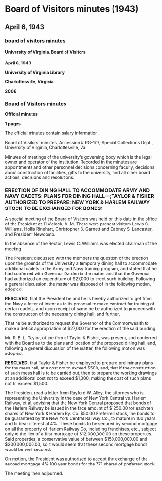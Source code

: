 <!-- llmformatted -->
# Board of Visitors minutes (1943)

## April 6, 1943

### board of visitors minutes

#### University of Virginia, Board of Visitors

**April 6, 1943**

**University of Virginia Library**

**Charlottesville, Virginia**

**2006**

### Board of Visitors minutes

**Official minutes**

**1 pages**

The official minutes contain salary information.

Board of Visitors' minutes, Accession # RG-1/1/, Special Collections Dept., University of Virginia, Charlottesville, Va.

Minutes of meetings of the university's governing body which is the legal owner and operator of the institution. Recorded in the minutes are appointments and other personnel decisions concerning faculty, decisions about construction of facilities, gifts to the university, and all other board actions, decisions and resolutions.

### ERECTION OF DINING HALL TO ACCOMMODATE ARMY AND NAVY CADETS: PLANS FOR DINING HALL—;TAYLOR & FISHER AUTHORIZED TO PREPARE: NEW YORK & HARLEM RAILWAY STOCK TO BE EXCHANGED FOR BONDS:

A special meeting of the Board of Visitors was held on this date in the office of the President at 11 o'clock, A. M. There were present visitors Lewis C. Williams, Hollis Rinehart, Christopher B. Garnett and Dabney S. Lancaster, and President Newcomb.

In the absence of the Rector, Lewis C. Williams was elected chairman of the meeting.

The President discussed with the members the question of the erection upon the grounds of the University a temporary dining hall to accommodate additional cadets in the Army and Navy training program, and stated that he had conferred with Governor Darden in the matter and that the Governor had authorized an expenditure of $27,000 to erect such building. Following a general discussion, the matter was disposed of in the following motion, adopted:

**RESOLVED**, that the President be and he is hereby authorized to get from the Navy a letter of intent as to its proposal to make contract for training of certain cadets, and upon receipt of same he be authorized to proceed with the construction of the necessary dining hall, and further,

That he be authorized to request the Governor of the Commonwealth to make a deficit appropriation of $27,000 for the erection of the said building.

Mr. R. E. L. Taylor, of the firm of Taylor & Fisher, was present, and conferred with the Board as to the plans and location of the proposed dining hall, and, following a general discussion of the matter, the following motion was adopted:

**RESOLVED**, that Taylor & Fisher be employed to prepare preliminary plans for the mess hall, at a cost not to exceed $500, and, that if the construction of such mess hall is to be carried out, then to prepare the working drawings at an additional cost not to exceed $1,000, making the cost of such plans not to exceed $1,500.

The President read a letter from Rayford W. Alley, the attorney who is representing the University in the case of New York Central vs. Harlem Railway, et al, advising that the New York Central proposed that bonds of the Harlem Railway be issued in the face amount of $1250.00 for each ten shares of New York & Harlem Ry. Co. $50.00 Preferred stock, the bonds to be guaranteed by the New York Central Railway Co., to mature in 100 years and to bear interest at 4%. These bonds to be secured by second mortgage on all the property of Harlem Railway Co, including franchises, etc., subject only to the lien of a first mortgage of $12,000,000.00 on these properties. Said properties, a conservative value of between $150,000,000.00 and $200,000,000.00, so it would seem that these second mortgage bonds would be well secured.

On motion, the President was authorized to accept the exchange of the second mortgage 4% 100 year bonds for the 771 shares of preferred stock.

The meeting then adjourned.
